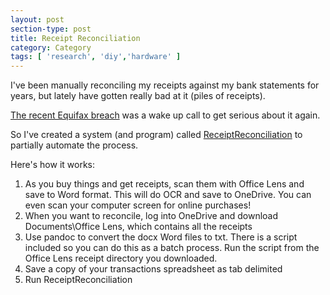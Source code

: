 ```yaml
---
layout: post
section-type: post
title: Receipt Reconciliation
category: Category
tags: [ 'research', 'diy','hardware' ]
---
```

I've been manually reconciling my receipts against my bank statements for years, but lately have gotten really bad at it (piles of receipts).

[The recent Equifax breach](https://www.consumer.ftc.gov/blog/2017/09/equifax-data-breach-what-do) was a wake up call to get serious about it again.

So I've created a system (and program) called [ReceiptReconciliation](https://github.com/aolney/receipt-reconciliation) to partially automate the process.

Here's how it works:

1. As you buy things and get receipts, scan them with Office Lens and save to Word format. This will do OCR and save to OneDrive. You can even scan your computer screen for online purchases!
2. When you want to reconcile, log into OneDrive and download Documents\Office Lens, which contains all the receipts
3. Use pandoc to convert the docx Word files to txt. There is a script included so you can do this as a batch process. Run the script from the Office Lens receipt directory you downloaded.
4. Save a copy of your transactions spreadsheet as tab delimited
5. Run ReceiptReconciliation





